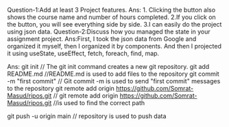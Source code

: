 Question-1:Add at least 3 Project features.
Ans:
    1. Clicking the button also shows the course name and number of hours completed.
    2.If you click on the button, you will see everything side by side.
    3.I can easily do the project using json data.
Question-2:Discuss how you managed the state in your assignment project.
Ans:First, I took the json data from Google and organized it myself, then I organized it by components. And then I projected it using useState, useEffect, fetch, foreach, find, map.


<!-- Commit Bonus section -->
Ans:
git init               //  The git init command creates a new git repository.
git add README.md      //README.md is used to add files to the repository
git commit -m "first commit" // Git commit -m is used to send "first commit" messages to the repository
git remote add origin https://github.com/Somrat-Masud/ripos.git // git remote add origin https://github.com/Somrat-Masud/ripos.git //is used to find the correct path

git push -u origin main // repository is used to push data